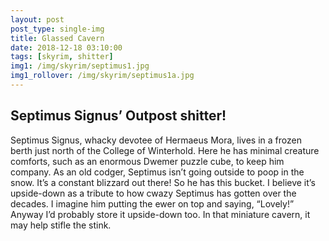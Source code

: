 ```yaml
---
layout: post
post_type: single-img
title: Glassed Cavern
date: 2018-12-18 03:10:00
tags: [skyrim, shitter]
img1: /img/skyrim/septimus1.jpg
img1_rollover: /img/skyrim/septimus1a.jpg
---
```

## Septimus Signus’ Outpost shitter!

Septimus Signus, whacky devotee of Hermaeus Mora, lives in a frozen berth just north of the College of Winterhold. Here he has minimal creature comforts, such as an enormous Dwemer puzzle cube, to keep him company. As an old codger, Septimus isn’t going outside to poop in the snow. It’s a constant blizzard out there! So he has this bucket. I believe it’s upside-down as a tribute to how cwazy Septimus has gotten over the decades. I imagine him putting the ewer on top and saying, “Lovely!” Anyway I’d probably store it upside-down too. In that miniature cavern, it may help stifle the stink.
